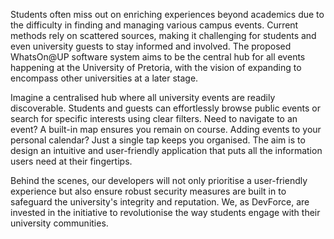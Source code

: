 
Students often miss out on enriching experiences beyond academics due to the difficulty in finding and managing various campus events. Current methods rely on scattered sources, making it challenging for students and even university guests to stay informed and involved. The proposed WhatsOn@UP software system aims to be the central hub for all events happening at the University of Pretoria, with the vision of expanding to encompass other universities at a later stage.

Imagine a centralised hub where all university events are readily discoverable. Students and guests can effortlessly browse public events or search for specific interests using clear filters. Need to navigate to an event? A built-in map ensures you remain on course. Adding events to your personal calendar? Just a single tap keeps you organised. The aim is to design an intuitive and user-friendly application that puts all the information users need at their fingertips.

Behind the scenes, our developers will not only prioritise a user-friendly experience but also ensure robust security measures are built in to safeguard the university's integrity and reputation. We, as DevForce, are invested in the initiative to revolutionise the way students engage with their university communities.

